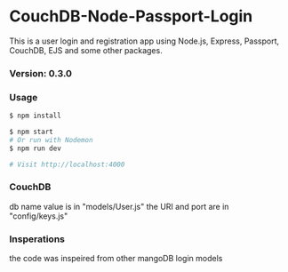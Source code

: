 
# CouchDB-Node-Passport-Login

This is a user login and registration app using Node.js, Express, Passport, CouchDB, EJS and some other packages.

### Version: 0.3.0

### Usage

```sh
$ npm install
```

```sh
$ npm start
# Or run with Nodemon
$ npm run dev

# Visit http://localhost:4000
```

### CouchDB
db name value is in "models/User.js"
the URI and port are in "config/keys.js"


### Insperations
the code was inspeired from other mangoDB login models 